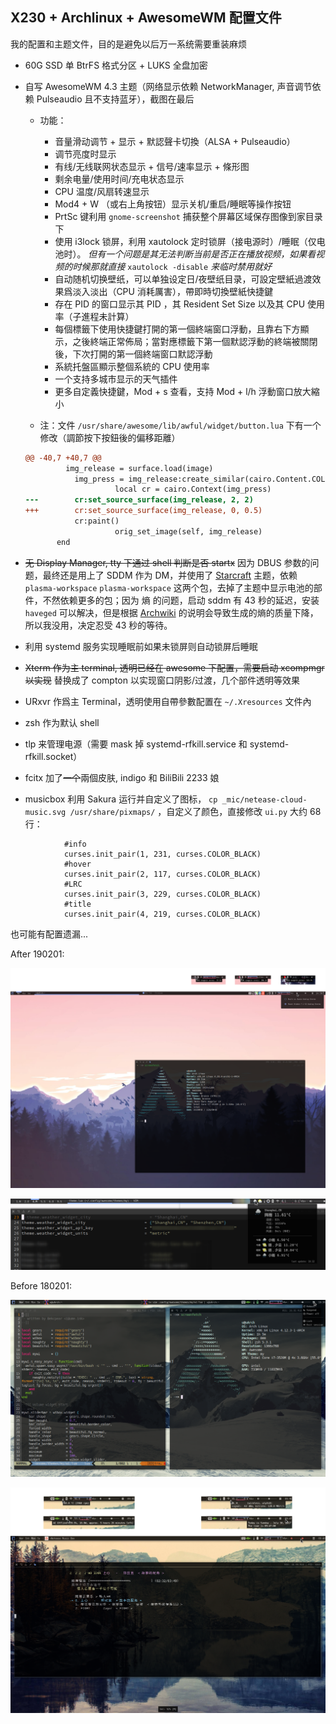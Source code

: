 ## X230 + Archlinux + AwesomeWM 配置文件

我的配置和主题文件，目的是避免以后万一系统需要重装麻烦

* 60G SSD 单 BtrFS 格式分区 + LUKS 全盘加密
* 自写 AwesomeWM 4.3 主题（网络显示依赖 NetworkManager, 声音调节依赖 Pulseaudio 且不支持蓝牙），截图在最后

  * 功能：

    * 音量滑动调节 + 显示 + 默認聲卡切換（ALSA + Pulseaudio）
    * 调节亮度时显示
    * 有线/无线联网状态显示 + 信号/速率显示 + 條形图
    * 剩余电量/使用时间/充电状态显示
    * CPU 温度/风扇转速显示
    * Mod4 + W （或右上角按钮）显示关机/重启/睡眠等操作按钮
    * PrtSc 键利用 `gnome-screenshot` 捕获整个屏幕区域保存图像到家目录下
    * 使用 i3lock 锁屏，利用 xautolock 定时锁屏（接电源时）/睡眠（仅电池时）。 *但有一个问题是其无法判断当前是否正在播放视频，如果看视频的时候那就直接* `xautolock -disable` *来临时禁用就好*
    * 自动随机切换壁纸，可以单独设定日/夜壁纸目录，可設定壁紙過渡效果爲淡入淡出（CPU 消耗厲害），帶即時切換壁紙快捷鍵
    * 存在 PID 的窗口显示其 PID ，其 Resident Set Size 以及其 CPU 使用率（子進程未計算）
    * 每個標籤下使用快捷鍵打開的第一個終端窗口浮動，且靠右下方顯示，之後終端正常佈局；當對應標籤下第一個默認浮動的終端被關閉後，下次打開的第一個終端窗口默認浮動
    * 系統托盤區顯示整個系統的 CPU 使用率
    * 一个支持多城市显示的天气插件
    * 更多自定義快捷鍵，Mod + s 查看，支持 Mod + l/h 浮動窗口放大縮小

  * 注：文件 `/usr/share/awesome/lib/awful/widget/button.lua` 下有一个修改（調節按下按鈕後的偏移距離）

  ```diff
  @@ -40,7 +40,7 @@
           img_release = surface.load(image)
             img_press = img_release:create_similar(cairo.Content.COLOR_ALPHA, img_release.width, img_release.height)
                      local cr = cairo.Context(img_press)
  ---        cr:set_source_surface(img_release, 2, 2)
  +++        cr:set_source_surface(img_release, 0, 0.5)
             cr:paint()
                      orig_set_image(self, img_release)
         end
  ```

* <s>无 Display Manager, tty 下通过 shell 判断是否 startx</s> 因为 DBUS 参数的问题，最终还是用上了 SDDM 作为 DM，并使用了 [Starcraft](https://www.opendesktop.org/p/1231525/) 主题，依赖 `plasma-workspace` `plasma-workspace` 这两个包，去掉了主题中显示电池的部件，不然依赖更多的包；因为 熵 的问题，启动 sddm 有 43 秒的延迟，安装 `haveged` 可以解决，但是根据 [Archwiki](https://wiki.archlinux.org/index.php/Haveged) 的说明会导致生成的熵的质量下降，所以我没用，决定忍受 43 秒的等待。
* 利用 systemd 服务实现睡眠前如果未锁屏则自动锁屏后睡眠
* <s>Xterm 作为主 terminal, 透明已经在 awesome 下配置，需要启动 xcompmgr 以实现</s> 替换成了 compton 以实现窗口阴影/过渡，几个部件透明等效果
* URxvr 作爲主 Terminal，透明使用自帶參數配置在 `~/.Xresources` 文件內
* zsh 作为默认 shell
* tlp 来管理电源（需要 mask 掉 systemd-rfkill.service 和 systemd-rfkill.socket）
* fcitx 加了<s>一个</s>兩個皮肤, indigo 和 BiliBili 2233 娘
* musicbox 利用 Sakura 运行并自定义了图标， `cp _mic/netease-cloud-music.svg /usr/share/pixmaps/` ，自定义了颜色，直接修改 `ui.py` 大约 68 行：

```
            #info
            curses.init_pair(1, 231, curses.COLOR_BLACK)
            #hover
            curses.init_pair(2, 117, curses.COLOR_BLACK)
            #LRC
            curses.init_pair(3, 229, curses.COLOR_BLACK)
            #title
            curses.init_pair(4, 219, curses.COLOR_BLACK)
```

也可能有配置遗漏...

After 190201:

![screenshot2](screenshot2.png)

![screenshot3-weather](screenshot3.png)

Before 180201:

![screenshot0](screenshot0.png)

![screenshot1](screenshot1.png)

